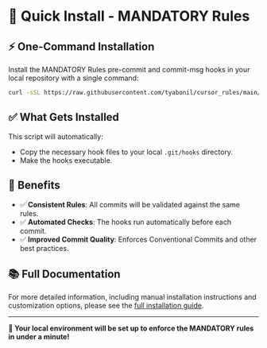 # 🚀 Quick Install - MANDATORY Rules

## ⚡ One-Command Installation

Install the MANDATORY Rules pre-commit and commit-msg hooks in your local repository with a single command:

```bash
curl -sSL https://raw.githubusercontent.com/tyabonil/cursor_rules/main/install-rule-checker.sh | bash
```

## ✅ What Gets Installed

This script will automatically:

- Copy the necessary hook files to your local `.git/hooks` directory.
- Make the hooks executable.

## 🎯 Benefits

- ✅ **Consistent Rules**: All commits will be validated against the same rules.
- ✅ **Automated Checks**: The hooks run automatically before each commit.
- ✅ **Improved Commit Quality**: Enforces Conventional Commits and other best practices.

## 📚 Full Documentation

For more detailed information, including manual installation instructions and customization options, please see the [full installation guide](./INSTALLATION.md).

---

**🎉 Your local environment will be set up to enforce the MANDATORY rules in under a minute!**
